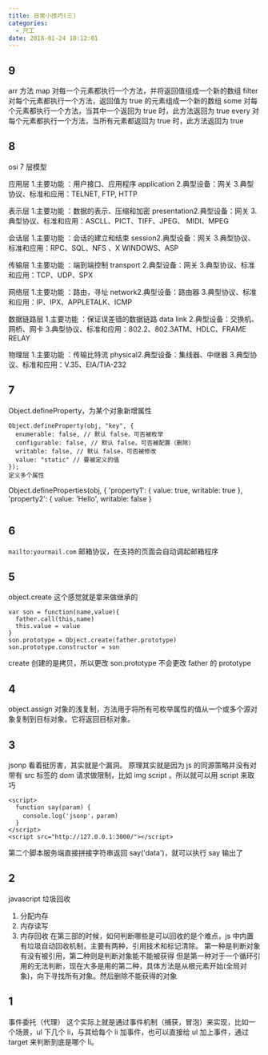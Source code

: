 ```yaml
---
title: 日常小技巧(三)
categories:
  - 尺工
date: 2018-01-24 10:12:01
---
```

<p></p>
<!-- more -->

## 9
arr 方法
map 对每一个元素都执行一个方法，并将返回值组成一个新的数组
filter 对每个元素都执行一个方法，返回值为 true 的元素组成一个新的数组
some 对每个元素都执行一个方法，当其中一个返回为 true 时，此方法返回为 true
every 对每个元素都执行一个方法，当所有元素都返回为 true 时，此方法返回为 true

## 8
osi 7 层模型

应用层 
1.主要功能 ：用户接口、应用程序 
application 2.典型设备：网关 
3.典型协议、标准和应用：TELNET, FTP, HTTP 

表示层 
1.主要功能 ：数据的表示、压缩和加密 
presentation2.典型设备：网关 
3.典型协议、标准和应用：ASCLL、PICT、TIFF、JPEG、 MIDI、MPEG 

会话层 
1.主要功能 ：会话的建立和结束 
session2.典型设备：网关 
3.典型协议、标准和应用：RPC、SQL、NFS 、X WINDOWS、ASP 


传输层 
1.主要功能 ：端到端控制 
transport 2.典型设备：网关 
3.典型协议、标准和应用：TCP、UDP、SPX 

网络层 
1.主要功能 ：路由，寻址 
network2.典型设备：路由器 
3.典型协议、标准和应用：IP、IPX、APPLETALK、ICMP 

数据链路层 
1.主要功能 ：保证误差错的数据链路 
data link 2.典型设备：交换机、网桥、网卡 
3.典型协议、标准和应用：802.2、802.3ATM、HDLC、FRAME RELAY 

物理层 
1.主要功能 ：传输比特流 
physical2.典型设备：集线器、中继器 
3.典型协议、标准和应用：V.35、EIA/TIA-232 


## 7
Object.defineProperty，为某个对象新增属性
```
Object.defineProperty(obj, "key", {
  enumerable: false, // 默认 false，可否被枚举
  configurable: false, // 默认 false，可否被配置（删除）
  writable: false, // 默认 false，可否被修改
  value: "static" // 要被定义的值
});
定义多个属性
```
Object.defineProperties(obj, {
  'property1': {
    value: true,
    writable: true
  },
  'property2': {
    value: 'Hello',
    writable: false
  }
```
```

## 6
`mailto:yourmail.com`
邮箱协议，在支持的页面会自动调起邮箱程序

## 5
object.create
这个感觉就是拿来做继承的
```
var son = function(name,value){
  father.call(this,name)
  this.value = value
}
son.prototype = Object.create(father.prototype)
son.prototype.constructor = son
```
create 创建的是拷贝，所以更改 son.prototype 不会更改 father 的 prototype

## 4
object.assign
对象的浅复制，方法用于将所有可枚举属性的值从一个或多个源对象复制到目标对象。它将返回目标对象。

## 3
jsonp 
看着挺厉害，其实就是个漏洞。
原理其实就是因为 js 的同源策略并没有对带有 src 标签的 dom 请求做限制，比如 img script 。所以就可以用 script 来取巧
```
<script>
  function say(param) {
    console.log('jsonp'，param)
  }
</script>
<script src="http://127.0.0.1:3000/"></script>
```
第二个脚本服务端直接拼接字符串返回 say('data')，就可以执行 say 输出了

## 2
javascript 垃圾回收
1. 分配内存
2. 内存读写
3. 内存回收
在第三部的时候，如何判断哪些是可以回收的是个难点，js 中内置有垃圾自动回收机制，主要有两种，引用技术和标记清除。
第一种是判断对象有没有被引用，第二种则是判断对象能不能被获得
但是第一种对于一个循环引用的无法判断，现在大多是用的第二种，具体方法是从根元素开始(全局对象)，向下寻找所有对象。然后删除不能获得的对象

## 1
事件委托（代理）
这个实际上就是通过事件机制（捕获，冒泡）来实现，比如一个场景，ul 下几个 li，与其给每个 li 加事件，也可以直接给 ul 加上事件，通过 target 来判断到底是哪个 li。